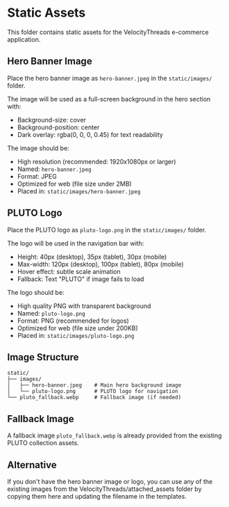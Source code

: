 # Static Assets

This folder contains static assets for the VelocityThreads e-commerce application.

## Hero Banner Image
Place the hero banner image as `hero-banner.jpeg` in the `static/images/` folder.

The image will be used as a full-screen background in the hero section with:
- Background-size: cover
- Background-position: center
- Dark overlay: rgba(0, 0, 0, 0.45) for text readability

The image should be:
- High resolution (recommended: 1920x1080px or larger)
- Named: `hero-banner.jpeg`
- Format: JPEG
- Optimized for web (file size under 2MB)
- Placed in: `static/images/hero-banner.jpeg`

## PLUTO Logo
Place the PLUTO logo as `pluto-logo.png` in the `static/images/` folder.

The logo will be used in the navigation bar with:
- Height: 40px (desktop), 35px (tablet), 30px (mobile)
- Max-width: 120px (desktop), 100px (tablet), 80px (mobile)
- Hover effect: subtle scale animation
- Fallback: Text "PLUTO" if image fails to load

The logo should be:
- High quality PNG with transparent background
- Named: `pluto-logo.png`
- Format: PNG (recommended for logos)
- Optimized for web (file size under 200KB)
- Placed in: `static/images/pluto-logo.png`

## Image Structure
```
static/
├── images/
│   ├── hero-banner.jpeg    # Main hero background image
│   └── pluto-logo.png      # PLUTO logo for navigation
└── pluto_fallback.webp     # Fallback image (if needed)
```

## Fallback Image
A fallback image `pluto_fallback.webp` is already provided from the existing PLUTO collection assets.

## Alternative
If you don't have the hero banner image or logo, you can use any of the existing images from the VelocityThreads/attached_assets folder by copying them here and updating the filename in the templates.
